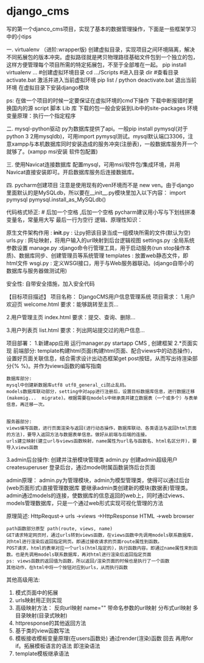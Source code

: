 # django_cms
写的第一个djanco_cms项目，实现了基本的数据管理操作，下面是一些框架学习中的小tips

一.  virtualenv （进阶:wrapper版)
  创建虚拟目录，实现项目之间环境隔离，解决不同拓展包的版本冲突。虚拟路径就是拷贝物理路径基础文件包到一个独立的包，这样方便管理每个项目所需的特定拓展包，不至于全部堆在一起。
	pip install 
	virtualenv ...    #创建虚拟环境目录
	cd .../Scripts  #进入目录
	dir #查看目录
	activate.bat 激活并进入当前虚拟环境
	pip list  /  python
	deactivate.bat  退出当前环境
                 在虚拟目录下安装django模块

ps: 在做一个项目的时候一定要保证在虚拟环境的cmd下操作
      下载中断报错时更换国内的源
      script 脚本 Lib 库
      下载的包一般会安装到Lib中的site-packages
      环境变量原理：执行一个指定程序


二. mysql-python驱动
  py为数据库提供了api。一般pip install pymysql(对于python 3 2用mysqldb)，可用import pymysql测试。mysql默认端口3306，注意xampp与本机数据库同时安装造成的服务冲突(注册表)，一般数据库服务开一个就够了。(xampp msi安装 软件包配置)
  

三. 使用Navicat连接数据库
  配置mysql，可用msi/软件包/集成环境，并用Navicat直接安装即可。开启数据库服务后连接数据库。

四. pycharm创建项目
  注意是使用现有的ven环境而不是 new ven。由于django里面默认的是MySQLdb，所以要在__init__.py模块里加入以下内容：
	import pymysql
	pymysql.install_as_MySQLdb()	

代码格式矫正:
	# 后加一个空格
	,后加一个空格
	pycharm建议用小写与下划线拼凑变量名，常量用大写
	最后一行为空行
	逻辑、原理性知识：

原生文件架构作用 :
__init__.py : 让py把该目录当成一组模块所需的文件(默认为空)
urls.py :       网址映射，将用户输入的url映射到后台逻辑视图
settings.py :全局系统参数设置
manage.py :django命令行管理工具，用于启动服务(run stop操作本质)、数据库同步、创建管理员等系统管理
templates :  放置web静态文件，即html文件
wsgi.py :      定义WSGI接口，用于与Web服务器联动。(django自带小的数据库与服务器做测试用)

安全性:
  自带安全措施，加入安全代码


【目标项目描述】
项目名称：
   DjangoCMS用户信息管理系统
项目需求：
1.用户欢迎页 welcome.html
   要求：能够跳转至主页...

2.用户管理主页 index.html
   要求：提交、查询、删除...

3.用户列表页 list.html
   要求：列出网站提交过的用户信息...


项目部署：
1.新建app应用
	运行manager.py
	startapp CMS , 创建框架
2.*页面实现
	前端部分:
	template构建html页面(构建html页面、配合views中的动态操作)，设置好页面关联信息，结合需求设计出动态框架get post按钮，从而写出待渲染部分{% %}。并作为views函数的编写指南	

	数据库部分:
	mysql中创建新数据库utf8 utf8_general_ci防止乱码。
	models数据库联动部分，setting中对app进行注册后，设置目标数据库信息，进行数据迁移(makemig...  migrate)。根据需要在models中继承类并建立数据表（一个或多个）与表单信息，再迁移一次。
	

	服务器部分:
	views编写函数，进行页面渲染与返回(进行动态操作，数据库联动、各类语法与返回html页面的方法)，要导入返回方法与数据表单信息。做好从前端与后端的连接。
	urls建立映射(建立url与views函数映射，name属性为url名与函数名、html名区分开)，要导入views函数

3.admin后台操作:
	创建并注册模块管理类 admin.py
	创建admin超级用户 createsuperuser
	登录后台，通过model附属函数装饰后台页面
 
  admin原理：
      admin.py为管理模块，admin为模型管理类，使得可以通过后台(web页面形式)直接管理数据库
要继承admin类创建新的模块(数据表)管理类。admin通过models的连接，使数据库的信息返回的web上，同时通过views、models管理数据库，只是一个通过web形式实现可视化管理的方法


原理简述:
	          HttpRequst-> urls ->views ->HttpResponse HTML ->web browser
	
	path函数部分原型 path(route, views, name)
	GET请求特定网页时，通过urls转到views函数，在views函数中先调用models联系数据库，对html进行渲染后返回指定网页。即通过接收请求的页面route属性到函数。
	POST请求，html的表单对应一个urls(html指定的)，执行函数内容。即通过name属性来到函数。也是先调用models联系数据库，再对html进行渲染后返回指定页面
	ps: views函数的返回值为函数，所以返回/渲染页面的时候也是执行了一个函数
	其他动作，在html中将一个按钮对应到urls，从而执行函数


其他高级用法:
1. 模式页面中的拓展
2. urls映射用正则实现
3. 高级映射方法：
	反向url映射 name=""
	带命名参数的url映射
	分布式url映射
	多目录映射(目录式映射)
4. httpresponse的其他返回方法
5. 基于类的view函数写法
6. 模板接收模板变量原理(在users函数处) 通过render(渲染)函数   回去 再用for if。拓展模板语言的语法 即渲染语法
7. template模板继承语法
